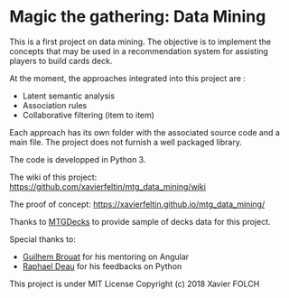 # Magic the gathering: Data Mining

This is a first project on data mining.
The objective is to implement the concepts that may be used in a recommendation system for assisting players to build cards deck.

At the moment, the approaches integrated into this project are :
  - Latent semantic analysis
  - Association rules
  - Collaborative filtering (item to item)

Each approach has its own folder with the associated source code and a main file. The project does not furnish a well packaged library.

The code is developped in Python 3.

The wiki of this project: https://github.com/xavierfeltin/mtg_data_mining/wiki

The proof of concept: https://xavierfeltin.github.io/mtg_data_mining/

Thanks to [MTGDecks](http://mtgdecks.net) to provide sample of decks data for this project.

Special thanks to: 
  - [Guilhem Brouat](https://www.linkedin.com/in/guilhem-brouat-b09148a5/) for his mentoring on Angular
  - [Raphael Deau](https://www.linkedin.com/in/rapha%C3%ABl-deau-015a7712a/) for his feedbacks on Python

This project is under MIT License
Copyright (c) 2018 Xavier FOLCH

